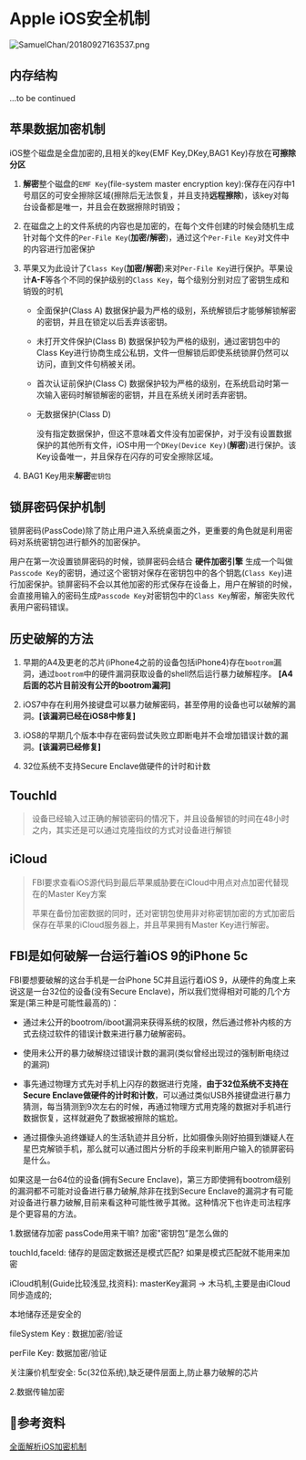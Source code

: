 # Apple iOS安全机制

![SamuelChan/20180927163537.png](http://ormqbgzmy.bkt.clouddn.com/SamuelChan/20180927163537.png)

## 内存结构

...to be continued

## 苹果数据加密机制

iOS整个磁盘是全盘加密的,且相关的key(EMF Key,DKey,BAG1 Key)存放在**可擦除分区**

1. **解密**整个磁盘的`EMF Key`(file-system master encryption key):保存在闪存中1号扇区的可安全擦除区域(擦除后无法恢复，并且支持**远程擦除**)，该key对每台设备都是唯一，并且会在数据擦除时销毁；

2. 在磁盘之上的文件系统的内容也是加密的，在每个文件创建的时候会随机生成针对每个文件的`Per-File Key`(**加密/解密**)，通过这个`Per-File Key`对文件中的内容进行加密保护

3. 苹果又为此设计了`Class Key`(**加密/解密**)来对`Per-File Key`进行保护。苹果设计**A-F**等各个不同的保护级别的`Class Key`，每个级别分别对应了密钥生成和销毁的时机

    - 全面保护(Class A)
    数据保护最为严格的级别，系统解锁后才能够解锁解密的密钥，并且在锁定以后丢弃该密钥。

    - 未打开文件保护(Class B)
    数据保护较为严格的级别，通过密钥包中的Class Key进行协商生成公私钥，文件一但解锁后即使系统锁屏仍然可以访问，直到文件句柄被关闭。

    - 首次认证前保护(Class C)
    数据保护较为严格的级别，在系统启动时第一次输入密码时解锁解密的密钥，并且在系统关闭时丢弃密钥。

    - 无数据保护(Class D)

        没有指定数据保护，但这不意味着文件没有加密保护，对于没有设置数据保护的其他所有文件，iOS中用一个`DKey(Device Key)`(**解密**)进行保护。该Key设备唯一，并且保存在闪存的可安全擦除区域。

4. BAG1 Key用来**解密**`密钥包`

## 锁屏密码保护机制

锁屏密码(PassCode)除了防止用户进入系统桌面之外，更重要的角色就是利用密码对系统密钥包进行额外的加密保护。

用户在第一次设置锁屏密码的时候，锁屏密码会结合 **硬件加密引擎** 生成一个叫做`Passcode Key`的密钥，通过这个密钥对保存在密钥包中的各个钥匙(`Class Key`)进行加密保护。锁屏密码不会以其他加密的形式保存在设备上，用户在解锁的时候，会直接用输入的密码生成`Passcode Key`对密钥包中的`Class Key`解密，解密失败代表用户密码错误。

## 历史破解的方法

1. 早期的A4及更老的芯片(iPhone4之前的设备包括iPhone4)存在`bootrom`漏洞，通过`bootrom`中的硬件漏洞获取设备的shell然后运行暴力破解程序。 **[A4后面的芯片目前没有公开的bootrom漏洞]**

2. iOS7中存在利用外接键盘可以暴力破解密码，甚至停用的设备也可以破解的漏洞。**[该漏洞已经在iOS8中修复]**

3. iOS8的早期几个版本中存在密码尝试失败立即断电并不会增加错误计数的漏洞。**[该漏洞已经修复]**

4. 32位系统不支持Secure Enclave做硬件的计时和计数

## TouchId

> 设备已经输入过正确的解锁密码的情况下，并且设备解锁的时间在48小时之内，其实还是可以通过克隆指纹的方式对设备进行解锁

## iCloud

> FBI要求查看iOS源代码到最后苹果威胁要在iCloud中用点对点加密代替现在的Master Key方案
>
> 苹果在备份加密数据的同时，还对密钥包使用非对称密钥加密的方式加密后保存在苹果的iCloud服务器上，并且苹果拥有Master Key进行解密。

## FBI是如何破解一台运行着iOS 9的iPhone 5c

FBI要想要破解的这台手机是一台iPhone 5C并且运行着iOS 9，从硬件的角度上来说这是一台32位的设备(没有Secure Enclave)，所以我们觉得相对可能的几个方案是(第三种是可能性最高的)：

- 通过未公开的bootrom/iboot漏洞来获得系统的权限，然后通过修补内核的方式去绕过软件的错误计数来进行暴力破解密码。

- 使用未公开的暴力破解绕过错误计数的漏洞(类似曾经出现过的强制断电绕过的漏洞)

- 事先通过物理方式先对手机上闪存的数据进行克隆，**由于32位系统不支持在Secure Enclave做硬件的计时和计数**，可以通过类似USB外接键盘进行暴力猜测，每当猜测到9次左右的时候，再通过物理方式用克隆的数据对手机进行数据恢复，这样就避免了数据被擦除的尴尬。

- 通过摄像头追终嫌疑人的生活轨迹并且分析，比如摄像头刚好拍摄到嫌疑人在星巴克解锁手机，那么就可以通过图片分析的手段来判断用户输入的锁屏密码是什么。

如果这是一台64位的设备(拥有Secure Enclave)，第三方即使拥有bootrom级别的漏洞都不可能对设备进行暴力破解,除非在找到Secure Enclave的漏洞才有可能对设备进行暴力破解,目前来看这种可能性微乎其微。这种情况下也许走司法程序是个更容易的方法。



1.数据储存加密
passCode用来干嘛? 加密"密钥包”是怎么做的

touchId,faceId: 储存的是固定数据还是模式匹配? 如果是模式匹配就不能用来加密

iCloud机制(Guide比较浅显,找资料): masterKey漏洞 → 木马机,主要是由iCloud同步造成的;

本地储存还是安全的

fileSystem Key : 数据加密/验证

perFile Key: 数据加密/验证

关注廉价机型安全: 5c(32位系统),缺乏硬件层面上,防止暴力破解的芯片

2.数据传输加密

## 参考资料

[全面解析iOS加密机制](https://mp.weixin.qq.com/s?__biz=MzAwODc4NDQ2OA==&mid=2649611852&idx=1&sn=183782b8c20ee2e776418db7a8d5a241&mpshare=1&scene=1&srcid=09278cthOAX7sEduymjGfxHx#rd)